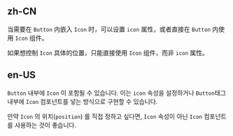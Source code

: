## zh-CN

当需要在 `Button` 内嵌入 `Icon` 时，可以设置 `icon` 属性，或者直接在 `Button` 内使用 `Icon` 组件。

如果想控制 `Icon` 具体的位置，只能直接使用 `Icon` 组件，而非 `icon` 属性。

## en-US

`Button` 내부에 `Icon` 이 포함될 수 있습니다. 이는 `icon` 속성을 설정하거나 `Button`태그 내부에 `Icon` 컴포넌트를 넣는 방식으로 구현할 수 있습니다.

만약 `Icon` 의 위치(`position`) 를 직접 정하고 싶다면, `Icon` 속성이 아닌 `Icon` 컴포넌트를 사용하는 것이 좋습니다.
